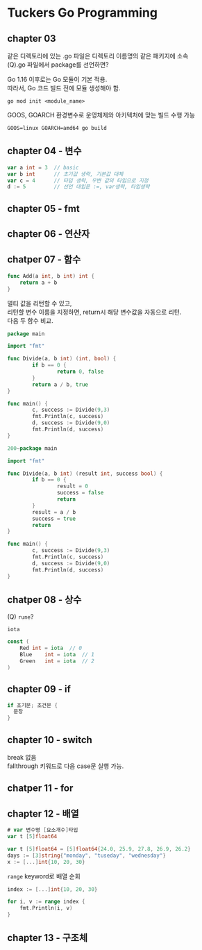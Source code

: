 # Tuckers Go Programming

## chapter 03

같은 디렉토리에 있는 .go 파일은 디렉토리 이름명의 같은 패키지에 소속  
(Q).go 파일에서 package를 선언하면?  

Go 1.16 이후로는 Go 모듈이 기본 적용.  
따라서, Go 코드 빌드 전에 모듈 생성해야 함.  
```shell
go mod init <module_name>  
```

GOOS, GOARCH 환경변수로 운영체제와 아키텍처에 맞는 빌드 수행 가능  
```shell
GOOS=linux GOARCH=amd64 go build
```

## chapter 04 - 변수
```go
var a int = 3  // basic
var b int      // 초기값 생략, 기본값 대체
var c = 4      // 타입 생략, 우변 값의 타입으로 지정
d := 5         // 선언 대입문 :=, var생략, 타입생략
```

## chapter 05 - fmt

## chapter 06 - 연산자

## chatper 07 - 함수
```go
func Add(a int, b int) int {
	return a + b
}
```

멀티 값을 리턴할 수 있고,  
리턴할 변수 이름을 지정하면, return시 해당 변수값을 자동으로 리턴.  
다음 두 함수 비교.
```go
package main

import "fmt"

func Divide(a, b int) (int, bool) {
        if b == 0 {
                return 0, false
        }
        return a / b, true
}

func main() {
        c, success := Divide(9,3)
        fmt.Println(c, success)
        d, success := Divide(9,0)
        fmt.Println(d, success)
}
```

```go
200~package main

import "fmt"

func Divide(a, b int) (result int, success bool) {
        if b == 0 {
                result = 0
                success = false
                return
        }
        result = a / b
        success = true
        return
}

func main() {
        c, success := Divide(9,3)
        fmt.Println(c, success)
        d, success := Divide(9,0)
        fmt.Println(d, success)
}
```

## chatper 08 - 상수
(Q) `rune`?

`iota`
```go
const (
	Red	int = iota  // 0
	Blue	int = iota  // 1
	Green	int = iota  // 2
)
```

## chapter 09 - if
```go
if 초기문; 조건문 {
  문장
}
```


## chapter 10 - switch
break 없음  
fallthrough 키워드로 다음 case문 실행 가능.  


## chatper 11 - for

## chapter 12 - 배열
```go
# var 변수명 [요소개수]타입
var t [5]float64
```
```go
var t [5]float64 = [5]float64{24.0, 25.9, 27.8, 26.9, 26.2}
days := [3]string{"monday", "tuseday", "wednesday"}
x := [...]int{10, 20, 30}
```

`range` keyword로 배열 순회
```go
index := [...]int{10, 20, 30}

for i, v := range index {
	fmt.Println(i, v)
}
```

## chapter 13 - 구조체


